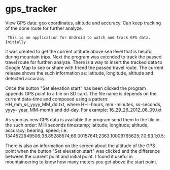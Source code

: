 gps_tracker
===========

View GPS data: geo coordinates, altitude and accuracy. Can keep tracking of the done route for further analyze.

     This is an application for Android to watch and track GPS data. Initially
it was created to get the current altitude above sea level that is helpful during 
mountain trips. Next the program was extended to track the passed travel route for
furthen analyze. There is a way to insert the tracked data to Google Map to
see or share with friend the passed travel route. The current release shows 
the such information as: latitude, longitude, altitude and detected accuracy. 

Once the button "Set elevation start" has been clicked the program appends
GPS point to a file on SD card. The file name is depends on the current data-time 
and composed using a pattern: HH_mm_ss_yyyy_MM_dd.txt, where HH -hours, mm -minutes, 
ss-seconds, yyyy- year, MM-month and dd-day. For example: 16_29_26_2012_08_09.txt

As soon as new GPS data is available the program send them to the file in the 
such order:
Milli seconds timestamp; latitude; longitude; altitude; accuracy; bearing; speed;
i.e. 1344522949506;38.85288574;69.00157641;2363.10009765625;7.0;93.1;0.5;

There is also an information on the screen about the altitude of the GPS point 
when the button "Set elevation start" was clicked and the difference between 
the current point and initial point. I found it useful in mountaineering to know 
how many meters you get above the start point.
 
